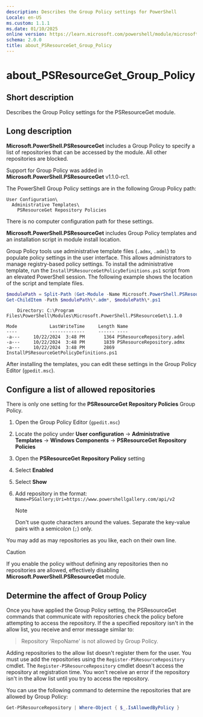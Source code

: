 ```yaml
---
description: Describes the Group Policy settings for PowerShell
Locale: en-US
ms.custom: 1.1.1
ms.date: 01/10/2025
online version: https://learn.microsoft.com/powershell/module/microsoft.powershell.core/about/about_psresourceget_group_policy?view=powershellget-3.x&WT.mc_id=ps-gethelp
schema: 2.0.0
title: about_PSResourceGet_Group_Policy
---
```

# about_PSResourceGet_Group_Policy

## Short description

Describes the Group Policy settings for the PSResourceGet module.

## Long description

**Microsoft.PowerShell.PSResourceGet** includes a Group Policy to specify a
list of repositories that can be accessed by the module. All other repositories
are blocked.

Support for Group Policy was added in **Microsoft.PowerShell.PSResourceGet**
v1.1.0-rc1.

The PowerShell Group Policy settings are in the following Group Policy path:

```
User Configuration\
  Administrative Templates\
    PSResourceGet Repository Policies
```

There is no computer configuration path for these settings.

**Microsoft.PowerShell.PSResourceGet** includes Group Policy templates and an
installation script in module install location.

Group Policy tools use administrative template files (`.admx`, `.adml`) to
populate policy settings in the user interface. This allows administrators to
manage registry-based policy settings. To install the administrative template,
run the `InstallPSResourceGetPolicyDefinitions.ps1` script from an elevated
PowerShell session. The following example shows the location of the script and
template files.

```powershell
$modulePath = Split-Path (Get-Module -Name Microsoft.PowerShell.PSResourceGet).Path
Get-ChildItem -Path $modulePath\*.adm*, $modulePath\*.ps1
```

```Output
    Directory: C:\Program Files\PowerShell\Modules\Microsoft.PowerShell.PSResourceGet\1.1.0

Mode            LastWriteTime     Length Name
----            -------------     ------ ----
-a---     10/22/2024  3:48 PM       1364 PSResourceRepository.adml
-a---     10/22/2024  3:48 PM       1839 PSResourceRepository.admx
-a---     10/22/2024  3:48 PM       2869 InstallPSResourceGetPolicyDefinitions.ps1
```

After installing the templates, you can edit these settings in the Group Policy
Editor (`gpedit.msc`).

## Configure a list of allowed repositories

There is only one setting for the **PSResourceGet Repository Policies** Group
Policy.

1. Open the Group Policy Editor (`gpedit.msc`)
1. Locate the policy under **User configuration** -> **Administrative
   Templates** -> **Windows Components** -> **PSResourceGet Repository
   Policies**
1. Open the **PSResourceGet Repository Policy** setting
1. Select **Enabled**
1. Select **Show**
1. Add repository in the format:
   `Name=PSGallery;Uri=https://www.powershellgallery.com/api/v2`

   > [!NOTE]
   > Don't use quote characters around the values. Separate the key-value pairs
   > with a semicolon (`;`) only.

You may add as may repositories as you like, each on their own line.

> [!CAUTION]
> If you enable the policy without defining any repositories then no
> repositories are allowed, effectively disabling
> **Microsoft.PowerShell.PSResourceGet** module.

## Determine the affect of Group Policy

Once you have applied the Group Policy setting, the PSResourceGet commands that
communicate with repositories check the policy before attempting to access the
repository. If the a specified repository isn't in the allow list, you receive
and error message similar to:

> Repository 'RepoName' is not allowed by Group Policy.

Adding repositories to the allow list doesn't register them for the user. You
must use add the repositories using the `Register-PSResourceRepository` cmdlet.
The `Register-PSResourceRepository` cmdlet doesn't access the repository at
registration time. You won't receive an error if the repository isn't in the
allow list until you try to access the repository.

You can use the following command to determine the repositories that are
allowed by Group Policy:

```powershell
Get-PSResourceRepository | Where-Object { $_.IsAllowedByPolicy }
```
